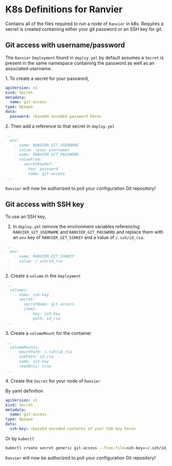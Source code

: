 # K8s Definitions for Ranvier
Contains all of the files required to run a node of `Ranvier` in k8s. Requires
a secret is created containing either your git password or an SSH key for git.

## Git access with username/password
The `Ranvier` `Deployment` found in `deploy.yml` by default assumes a `Secret` is present
in the same namespace containing the password as well as an associated username.

1\. To create a secret for your password,
```yaml
apiVersion: v1
kind: Secret
metadata:
  name: git-access
type: Opaque
data:
  password: <base64 encoded password here>
```

2\. Then add a reference to that secret in `deploy.yml`
```yaml
...
  env:
    - name: RANVIER_GIT_USERNAME
      value: <your username>
    - name: RANVIER_GIT_PASSWORD
      valueFrom:
        secretKeyRef:
          key: password
          name: git-access
...
```

`Ranvier` will now be authorized to poll your configuration Git repository!

## Git access with SSH key
To use an SSH key, 
1. In `deploy.yml` remove the environment variables referencing `RANVIER_GIT_USERNAME`
and `RANVIER_GIT_PASSWORD` and replace them with an `env` key of `RANVIER_GIT_SSHKEY`
and a value of `/.ssh/id_rsa`.
```yaml
...
  env:
    - name: RANVIER_GIT_SSHKEY
      value: /.ssh/id_rsa
..
```
2\. Create a `volume` in the `Deployment`
```yaml
...
  volumes:
    - name: ssh-key
      secret:
        secretName: git-access
        items:
          - key: ssh-key
            path: id_rsa
...
```
3\. Create a `volumeMount` for the container
```yaml
...
  volumeMounts:
    - mountPath: /.ssh/id_rsa
      subPath: id_rsa
      name: ssh-key
      readOnly: true
...
```

4\. Create the `Secret` for your node of `Ranvier`

By yaml definition
```yaml
apiVersion: v1
kind: Secret
metadata:
  name: git-access
type: Opaque
data:
  ssh-key: <base64 encoded contents of your SSH key here>
```
Or by `kubectl`
```bash
kubectl create secret generic git-access --from-file=ssh-key=~/.ssh/id_rsa
```

`Ranvier` will now be authorized to poll your configuration Git repository!
